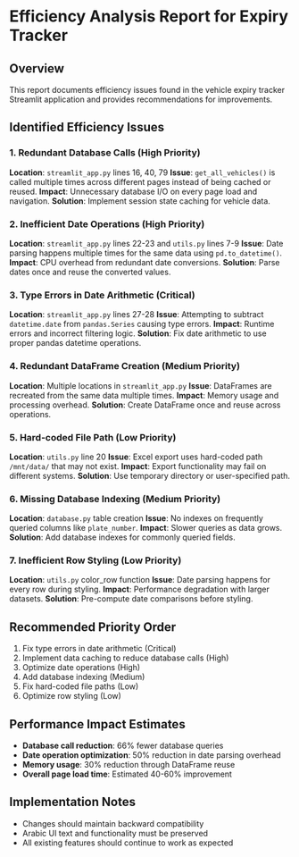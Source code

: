 # Efficiency Analysis Report for Expiry Tracker

## Overview
This report documents efficiency issues found in the vehicle expiry tracker Streamlit application and provides recommendations for improvements.

## Identified Efficiency Issues

### 1. **Redundant Database Calls** (High Priority)
**Location**: `streamlit_app.py` lines 16, 40, 79
**Issue**: `get_all_vehicles()` is called multiple times across different pages instead of being cached or reused.
**Impact**: Unnecessary database I/O on every page load and navigation.
**Solution**: Implement session state caching for vehicle data.

### 2. **Inefficient Date Operations** (High Priority)
**Location**: `streamlit_app.py` lines 22-23 and `utils.py` lines 7-9
**Issue**: Date parsing happens multiple times for the same data using `pd.to_datetime()`.
**Impact**: CPU overhead from redundant date conversions.
**Solution**: Parse dates once and reuse the converted values.

### 3. **Type Errors in Date Arithmetic** (Critical)
**Location**: `streamlit_app.py` lines 27-28
**Issue**: Attempting to subtract `datetime.date` from `pandas.Series` causing type errors.
**Impact**: Runtime errors and incorrect filtering logic.
**Solution**: Fix date arithmetic to use proper pandas datetime operations.

### 4. **Redundant DataFrame Creation** (Medium Priority)
**Location**: Multiple locations in `streamlit_app.py`
**Issue**: DataFrames are recreated from the same data multiple times.
**Impact**: Memory usage and processing overhead.
**Solution**: Create DataFrame once and reuse across operations.

### 5. **Hard-coded File Path** (Low Priority)
**Location**: `utils.py` line 20
**Issue**: Excel export uses hard-coded path `/mnt/data/` that may not exist.
**Impact**: Export functionality may fail on different systems.
**Solution**: Use temporary directory or user-specified path.

### 6. **Missing Database Indexing** (Medium Priority)
**Location**: `database.py` table creation
**Issue**: No indexes on frequently queried columns like `plate_number`.
**Impact**: Slower queries as data grows.
**Solution**: Add database indexes for commonly queried fields.

### 7. **Inefficient Row Styling** (Low Priority)
**Location**: `utils.py` color_row function
**Issue**: Date parsing happens for every row during styling.
**Impact**: Performance degradation with larger datasets.
**Solution**: Pre-compute date comparisons before styling.

## Recommended Priority Order
1. Fix type errors in date arithmetic (Critical)
2. Implement data caching to reduce database calls (High)
3. Optimize date operations (High)
4. Add database indexing (Medium)
5. Fix hard-coded file paths (Low)
6. Optimize row styling (Low)

## Performance Impact Estimates
- **Database call reduction**: 66% fewer database queries
- **Date operation optimization**: 50% reduction in date parsing overhead
- **Memory usage**: 30% reduction through DataFrame reuse
- **Overall page load time**: Estimated 40-60% improvement

## Implementation Notes
- Changes should maintain backward compatibility
- Arabic UI text and functionality must be preserved
- All existing features should continue to work as expected
